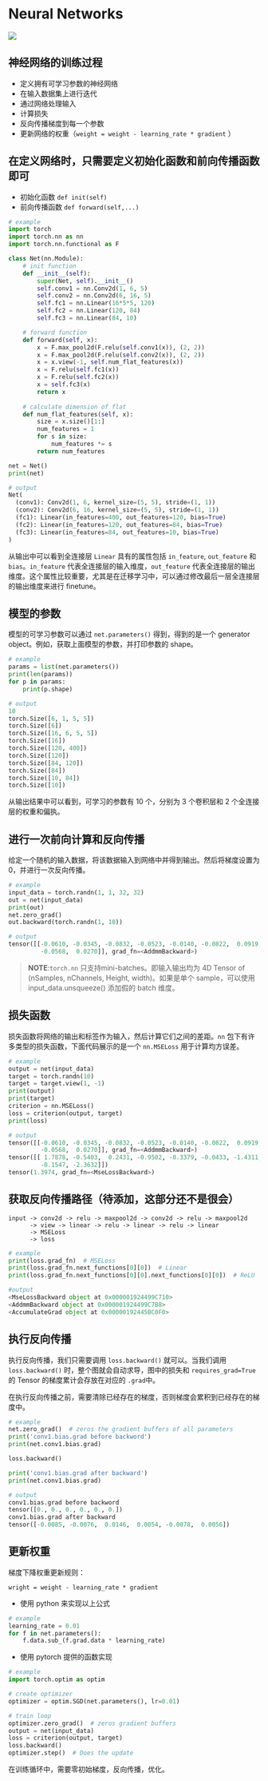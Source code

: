 # Neural Networks

![](https://pytorch.org/tutorials/_images/mnist.png)

## 神经网络的训练过程

* 定义拥有可学习参数的神经网络
* 在输入数据集上进行迭代
* 通过网络处理输入
* 计算损失
* 反向传播梯度到每一个参数
* 更新网络的权重（`weight = weight - learning_rate * gradient` ）

## 在定义网络时，只需要定义初始化函数和前向传播函数即可

* 初始化函数 `def init(self)`
* 前向传播函数 `def forward(self,...)`

```python
# example
import torch
import torch.nn as nn
import torch.nn.functional as F

class Net(nn.Module):
    # init function
    def __init__(self):
        super(Net, self).__init__()
        self.conv1 = nn.Conv2d(1, 6, 5)
        self.conv2 = nn.Conv2d(6, 16, 5)
        self.fc1 = nn.Linear(16*5*5, 120)
        self.fc2 = nn.Linear(120, 84)
        self.fc3 = nn.Linear(84, 10)

    # forward function    
    def forward(self, x):
        x = F.max_pool2d(F.relu(self.conv1(x)), (2, 2))
        x = F.max_pool2d(F.relu(self.conv2(x)), (2, 2))
        x = x.view(-1, self.num_flat_features(x))
        x = F.relu(self.fc1(x))
        x = F.relu(self.fc2(x))
        x = self.fc3(x)
        return x
    
    # calculate dimension of flat
    def num_flat_features(self, x):
        size = x.size()[1:]
        num_features = 1
        for s in size:
            num_features *= s
        return num_features

net = Net()
print(net)
```

```python
# output
Net(
  (conv1): Conv2d(1, 6, kernel_size=(5, 5), stride=(1, 1))
  (conv2): Conv2d(6, 16, kernel_size=(5, 5), stride=(1, 1))
  (fc1): Linear(in_features=400, out_features=120, bias=True)
  (fc2): Linear(in_features=120, out_features=84, bias=True)
  (fc3): Linear(in_features=84, out_features=10, bias=True)
)
```

从输出中可以看到全连接层 `Linear` 具有的属性包括 `in_feature`, `out_feature` 和 `bias`。`in_feature` 代表全连接层的输入维度，`out_feature` 代表全连接层的输出维度。这个属性比较重要，尤其是在迁移学习中，可以通过修改最后一层全连接层的输出维度来进行 finetune。

## 模型的参数

模型的可学习参数可以通过 `net.parameters()` 得到，得到的是一个 generator object。例如，获取上面模型的参数，并打印参数的 shape。

```python
# example
params = list(net.parameters())
print(len(params))
for p in params:
    print(p.shape)
```

```python
# output
10
torch.Size([6, 1, 5, 5])
torch.Size([6])
torch.Size([16, 6, 5, 5])
torch.Size([16])
torch.Size([120, 400])
torch.Size([120])
torch.Size([84, 120])
torch.Size([84])
torch.Size([10, 84])
torch.Size([10])
```

从输出结果中可以看到，可学习的参数有 10 个，分别为 3 个卷积层和 2 个全连接层的权重和偏执。

## 进行一次前向计算和反向传播

给定一个随机的输入数据，将该数据输入到网络中并得到输出。然后将梯度设置为0，并进行一次反向传播。

```python
# example
input_data = torch.randn(1, 1, 32, 32)
out = net(input_data)
print(out)
net.zero_grad()
out.backward(torch.randn(1, 10))
```

```python
# output
tensor([[-0.0610, -0.0345, -0.0832, -0.0523, -0.0140, -0.0822,  0.0919,  0.0462,
         -0.0568,  0.0270]], grad_fn=<AddmmBackward>)
```

> **NOTE**:`torch.nn` 只支持mini-batches。即输入输出均为 4D Tensor of (nSamples, nChannels, Height, width)。如果是单个 sample，可以使用 input_data.unsqueeze() 添加假的 batch 维度。

## 损失函数

损失函数将网络的输出和标签作为输入，然后计算它们之间的差距。`nn` 包下有许多类型的损失函数，下面代码展示的是一个 `nn.MSELoss` 用于计算均方误差。

```python
# example
output = net(input_data)
target = torch.randn(10)
target = target.view(1, -1)
print(output)
print(target)
criterion = nn.MSELoss()
loss = criterion(output, target)
print(loss)
```

```python
# output
tensor([[-0.0610, -0.0345, -0.0832, -0.0523, -0.0140, -0.0822,  0.0919,  0.0462,
         -0.0568,  0.0270]], grad_fn=<AddmmBackward>)
tensor([[ 1.7878, -0.5403,  0.2431, -0.9502, -0.3379, -0.0433, -1.4311,  1.1591,
         -0.1547, -2.3632]])
tensor(1.3974, grad_fn=<MseLossBackward>)
```

## 获取反向传播路径（待添加，这部分还不是很会）

```
input -> conv2d -> relu -> maxpool2d -> conv2d -> relu -> maxpool2d
      -> view -> linear -> relu -> linear -> relu -> linear
      -> MSELoss
      -> loss
```

```python
# example
print(loss.grad_fn)  # MSELoss
print(loss.grad_fn.next_functions[0][0])  # Linear
print(loss.grad_fn.next_functions[0][0].next_functions[0][0])  # ReLU
```

```python
#output
<MseLossBackward object at 0x000001924499C710>
<AddmmBackward object at 0x000001924499C7B8>
<AccumulateGrad object at 0x00000192445BC0F0>
```

## 执行反向传播

执行反向传播，我们只需要调用 `loss.backward()` 就可以。当我们调用 `loss.backward()` 时，整个图就会自动求导，图中的损失和 `requires_grad=True` 的 Tensor 的梯度累计会存放在对应的 `.grad`中。

在执行反向传播之前，需要清除已经存在的梯度，否则梯度会累积到已经存在的梯度中。

```python
# example
net.zero_grad()  # zeros the gradient buffers of all parameters
print('conv1.bias.grad before backword')
print(net.conv1.bias.grad)

loss.backward()

print('conv1.bias.grad after backward')
print(net.conv1.bias.grad)
```

```python
# output
conv1.bias.grad before backword
tensor([0., 0., 0., 0., 0., 0.])
conv1.bias.grad after backward
tensor([-0.0085, -0.0076,  0.0146,  0.0054, -0.0078,  0.0056])
```

## 更新权重

梯度下降权重更新规则：

```
wright = weight - learning_rate * gradient
```

* 使用 python 来实现以上公式

```python
# example
learning_rate = 0.01
for f in net.parameters():
    f.data.sub_(f.grad.data * learning_rate)
```

* 使用 pytorch 提供的函数实现

```python
# example
import torch.optim as optim

# create optimizer
optimizer = optim.SGD(net.parameters(), lr=0.01)

# train loop
optimizer.zero_grad()  # zeros gradient buffers
output = net(input_data)
loss = criterion(output, target)
loss.backward()
optimizer.step()  # Does the update
```

在训练循环中，需要零初始梯度，反向传播，优化。

